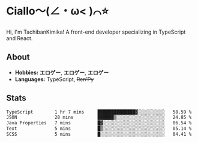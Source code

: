 # Ciallo～(∠・ω< )⌒⭐️

Hi, I'm TachibanKimika! A front-end developer specializing in TypeScript and React.

## About
- **Hobbies:** **エロゲー**, **エロゲー**, **エロゲー**
- **Languages:** TypeScript, ~~Ren’Py~~

## Stats
<!--START_SECTION:waka-->

```txt
TypeScript        1 hr 7 mins     ██████████████▓░░░░░░░░░░   58.59 %
JSON              28 mins         ██████▒░░░░░░░░░░░░░░░░░░   24.85 %
Java Properties   7 mins          █▓░░░░░░░░░░░░░░░░░░░░░░░   06.54 %
Text              5 mins          █▒░░░░░░░░░░░░░░░░░░░░░░░   05.14 %
SCSS              5 mins          █░░░░░░░░░░░░░░░░░░░░░░░░   04.41 %
```

<!--END_SECTION:waka-->

<!-- ![Metrics](https://metrics.lecoq.io/TachibanaKimika?template=classic&base.activity=0&base.community=0&base.repositories=0&languages=1&isocalendar=1&isocalendar.duration=half-year&languages.limit=8&languages.sections=most-used&languages.colors=github&languages.threshold=0%25&languages.indepth=false&languages.recent.load=300&languages.recent.days=14&config.timezone=Asia%2FShanghai)
 -->
